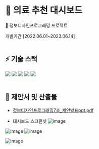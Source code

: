 # 🏥 의료 추천 대시보드

🏫 정보디자인프로그래밍 프로젝트 

개발기간 [2022.06.01~2023.06.14]
<br/>
<br/>
## ⚡ 기술 스택
<img src="https://img.shields.io/badge/react-61DAFB?style=for-the-badge&logo=react&logoColor=white"> <img src="https://img.shields.io/badge/chartdotjs-FF6384?style=for-the-badge&logo=chartdotjs&logoColor=white"> <img src="https://img.shields.io/badge/leaflet-199900?style=for-the-badge&logo=leaflet&logoColor=white"> <img src="https://img.shields.io/badge/d3dotjs-F9A03C?style=for-the-badge&logo=d3dotjs&logoColor=white"> <img src="https://img.shields.io/badge/axios-5A29E4?style=for-the-badge&logo=axios&logoColor=white">
<br/>
<br/>
## 💉 제안서 및 산출물

- [정보디자인프로그래밍7조_제안발표ppt.pdf](https://github.com/kimdayeon37/Medical_Dashboard/files/13291170/7._.ppt.pdf)

- 대시보드 스크린샷
![image](https://github.com/kimdayeon37/Medical_Dashboard/assets/93921784/ee976d41-f820-468c-a776-211c7002e50d)

![image](https://github.com/kimdayeon37/Medical_Dashboard/assets/93921784/6355ad18-f305-40cf-9945-1ee71595d4f3)
![image](https://github.com/kimdayeon37/Medical_Dashboard/assets/93921784/c120dd3e-dc16-4f8e-ad0b-fc8db14960df)

![image](https://github.com/kimdayeon37/Medical_Dashboard/assets/93921784/188418f4-8ff2-4f58-b471-230c961bfe06)

